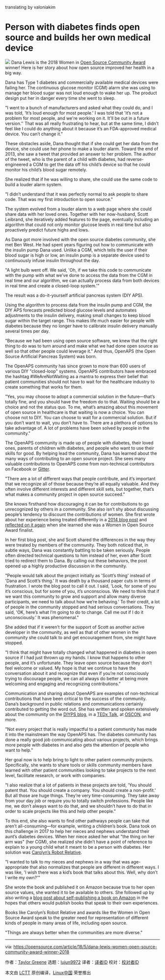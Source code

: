 translating by valoniakim

Person with diabetes finds open source and builds her own medical device
======
![](https://opensource.com/sites/default/files/styles/image-full-size/public/lead-images/health_heartbeat.png?itok=P-GXea-p)
Dana Lewis is the 2018 Women in [Open Source Community Award][1] winner! Here is her story about how open source improved her health in a big way.

Dana has Type 1 diabetes and commercially available medical devices were failing her. The continuous glucose monitor (CGM) alarm she was using to manage her blood sugar was not loud enough to wake her up. The product design put her in danger every time she went to sleep.

"I went to a bunch of manufacturers and asked what they could do, and I was told, 'It’s loud enough for most people.' I was told that 'it’s not a problem for most people, and we're working on it. It'll be out in a future version.’' That was all really frustrating to hear, but at the same time, I didn’t feel like I could do anything about it because it’s an FDA-approved medical device. You can’t change it."

These obstacles aside, Dana thought that if she could get her data from the device, she could use her phone to make a louder alarm. Toward the end of 2013, she saw a tweet that provided an answer to her problem. The author of the tweet, who is the parent of a child with diabetes, had reverse-engineered a CGM to get the data off his child’s device so that he could monitor his child’s blood sugar remotely.

She realized that if he was willing to share, she could use the same code to build a louder alarm system.

"I didn’t understand that it was perfectly normal to ask people to share code. That was my first introduction to open source."

The system evolved from a louder alarm to a web page where she could share data with her loved ones. Together with her now-husband, Scott Leibrand, she iteratively added features to the page, eventually including an algorithm that could not only monitor glucose levels in real time but also proactively predict future highs and lows.

As Dana got more involved with the open source diabetes community, she met Ben West. He had spent years figuring out how to communicate with the insulin pump Dana used. Unlike a CGM, which tells the user if their blood sugar is high or low, an insulin pump is a separate device used to continuously infuse insulin throughout the day.

"A light bulb went off. We said, 'Oh, if we take this code to communicate with the pump with what we’ve done to access the data from the CGM in real time and our algorithm, we can actually process data from both devices in real time and create a closed-loop system.'"

The result was a do-it-yourself artificial pancreas system (DIY APS).

Using the algorithm to process data from the insulin pump and CGM, the DIY APS forecasts predicted blood glucose levels and automates adjustments to the insulin delivery, making small changes to keep blood sugar within the target range. This makes life much easier for people with diabetes because they no longer have to calibrate insulin delivery manually several times per day.

"Because we had been using open source software, we knew that the right thing to do was to turn around and make what we had done open source as well so that other people could leverage it." And thus, OpenAPS (the Open Source Artificial Pancreas System) was born.

The OpenAPS community has since grown to more than 600 users of various DIY "closed-loop" systems. OpenAPS contributors have embraced the hashtag #WeAreNotWaiting as a mantra to express their belief that patient communities should not have to wait for the healthcare industry to create something that works for them.

"Yes, you may choose to adopt a commercial solution in the future—that’s totally fine, and you should have the freedom do to that. Waiting should be a choice and not the status quo. To me, what’s amazing about this movement of open source in healthcare is that waiting is now a choice. You can choose not to DIY. You can choose to wait for a commercial solution. But if you don’t want to wait, you don’t have to. There are a plethora of options to take advantage of. A lot of problems have been solved by people in the community."

The OpenAPS community is made up of people with diabetes, their loved ones, parents of children with diabetes, and people who want to use their skills for good. By helping lead the community, Dana has learned about the many ways of contributing to an open source project. She sees many valuable contributions to OpenAPS come from non-technical contributors on Facebook or [Gitter][2].

"There are a lot of different ways that people contribute, and it’s important that we recognize all of those because they’re all equally valuable. And they often involve different interests and different skill sets, but together, that’s what makes a community project in open source succeed."

She knows firsthand how discouraging it can be for contributions to go unrecognized by others in a community. She also isn’t shy about discussing people’s tendency to discount the contributions of women. She first wrote about her experience being treated differently in a [2014 blog post][3] and [reflected on it again][4] when she learned she was a Women in Open Source Award finalist.

In her first blog post, she and Scott shared the differences in the way they were treated by members of the community. They both noticed that, in subtle ways, Dana was constantly battling to be taken seriously. People often directed technical questions to him instead of her, even after Scott tried to redirect them to Dana. By calling out these behaviors, the post opened up a highly productive discussion in the community.

"People would talk about the project initially as 'Scott’s thing' instead of 'Dana and Scott’s thing.' It was death by a thousand paper cuts in terms of frustration. I wrote the blog post to call it out. I said, 'Look, for some of you it’s conscious, but for some of you, it’s unconscious. We need to think that if we want this community to grow and support and allow many diverse participants, we need to talk about how we’re behaving.' To their credit, a lot of people in the community stopped and had serious conversations. They said, 'OK, here’s what I’m going to do to change. Call me out if I do it unconsciously.' It was phenomenal."

She added that if it weren’t for the support of Scott as another active developer in the community, as well as that of other women in the community she could talk to and get encouragement from, she might have stopped.

"I think that might have totally changed what happened in diabetes in open source if I had just thrown up my hands. I know that happens to other people, and it’s unfortunate. They leave open source because they don’t feel welcome or valued. My hope is that we continue to have the conversation about it and recognize that even if you’re not consciously trying to discourage people, we can all always do better at being more welcoming and engaging and recognizing contributions."

Communication and sharing about OpenAPS are examples of non-technical contributions that have been critical to the success of the community. Dana’s background in public relations and communications certainly contributed to getting the word out. She has written and spoken extensively about the community on the [DIYPS blog][5], in a [TEDx Talk][6], at [OSCON][7], and more.

"Not every project that is really impactful to a patient community has made it into the mainstream the way OpenAPS has. The diabetes community has done a really good job communicating about various projects, which brings more people with diabetes in and also gets the attention of people who want to help."

Her goal now is to help bring to light to other patient community projects. Specifically, she wants to share tools or skills community members have learned with other patient communities looking to take projects to the next level, facilitate research, or work with companies.

"I also realize that a lot of patients in these projects are told, 'You should patent that. You should create a company. You should create a non-profit.' But all those are huge things. They’re very time-consuming. They take away from your day job or require you to totally switch professions. People like me, we don’t always want to do that, and we shouldn’t have to do that in order to scale projects like this and help other people."

To this end, she also wants to find other pathways people can take that aren’t all-consuming—for example, writing a children’s book. Dana took on this challenge in 2017 to help her nieces and nephews understand their aunt’s diabetes devices. When her niece asked her what "the thing on her arm was" (her CGM), she realized she didn’t have a point of reference to explain to a young child what it meant to be a person with diabetes. Her solution was [Carolyn’s Robot Relative][8].

"I wanted to talk to my nieces and nephews in a way that was age-appropriate that also normalizes that people are different in different ways. I was like, 'I wish there was a kid’s book that talks about this. Well, why don’t I write my own?'"

She wrote the book and published it on Amazon because true to her open source values, she wanted it to be available to others. She followed up by also writing a [blog post about self-publishing a book on Amazon][9] in the hopes that others would publish books that speak to their own experiences.

Books like Carolyn’s Robot Relative and awards like the Women in Open Source Award speak to the greater need for representation of different kinds of people in many areas of life, including open source.

"Things are always better when the communities are more diverse."

--------------------------------------------------------------------------------

via: https://opensource.com/article/18/5/dana-lewis-women-open-source-community-award-winner-2018

作者：[Taylor Greene][a]
选题：[lujun9972](https://github.com/lujun9972)
译者：[译者ID](https://github.com/译者ID)
校对：[校对者ID](https://github.com/校对者ID)

本文由 [LCTT](https://github.com/LCTT/TranslateProject) 原创编译，[Linux中国](https://linux.cn/) 荣誉推出

[a]:https://opensource.com/users/tgreene
[1]:https://www.redhat.com/en/about/women-in-open-source
[2]:https://gitter.im/
[3]:https://diyps.org/2014/08/25/being-female-a-patient-and-co-designing-diyps-means-often-being-discounted/
[4]:https://diyps.org/2018/02/01/women-in-open-source-make-a-difference/
[5]:https://diyps.org/
[6]:https://www.youtube.com/watch?v=kgu-AYSnyZ8
[7]:https://www.youtube.com/watch?v=eQGWrdgu_fE
[8]:https://www.amazon.com/gp/product/1977641415/ref=as_li_tl?ie=UTF8&tag=diyps-20&camp=1789&creative=9325&linkCode=as2&creativeASIN=1977641415&linkId=96bb65e21b5801901586e9fabd12c860
[9]:https://diyps.org/2017/11/01/makers-gonna-make-a-book-about-diabetes-devices-kids-book-written-by-danamlewis/
